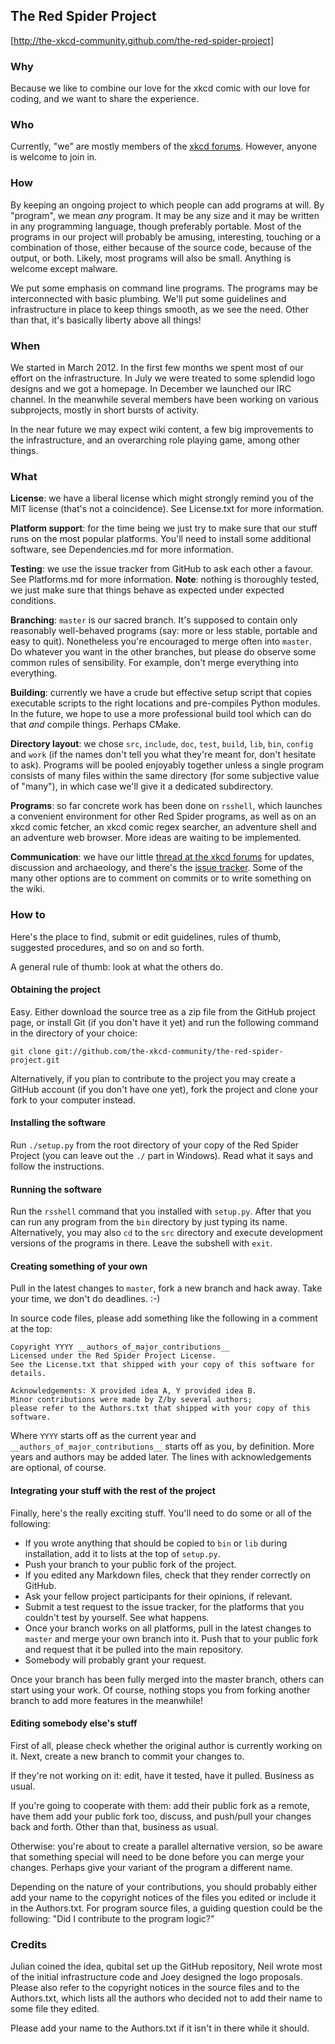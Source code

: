 The Red Spider Project
----------------------

[http://the-xkcd-community.github.com/the-red-spider-project]


### Why ###

Because we like to combine our love for the xkcd comic with our love
for coding, and we want to share the experience.


### Who ###

Currently, "we" are mostly members of the [xkcd
forums](http://forums.xkcd.com). However, anyone is welcome to join
in.


### How ###

By keeping an ongoing project to which people can add programs at
will. By "program", we mean *any* program. It may be any size and it
may be written in any programming language, though preferably
portable. Most of the programs in our project will probably be
amusing, interesting, touching or a combination of those, either
because of the source code, because of the output, or both. Likely,
most programs will also be small. Anything is welcome except malware.

We put some emphasis on command line programs. The programs may be
interconnected with basic plumbing. We'll put some guidelines and
infrastructure in place to keep things smooth, as we see the need.
Other than that, it's basically liberty above all things!


### When ###

We started in March 2012. In the first few months we spent most of our
effort on the infrastructure. In July we were treated to some splendid
logo designs and we got a homepage. In December we launched our IRC
channel. In the meanwhile several members have been working on various
subprojects, mostly in short bursts of activity.

In the near future we may expect wiki content, a few big improvements
to the infrastructure, and an overarching role playing game, among
other things.


### What ###

__License__: we have a liberal license which might strongly remind you
of the MIT license (that's not a coincidence). See License.txt for
more information.

__Platform support__: for the time being we just try to make sure
that our stuff runs on the most popular platforms. You'll need to
install some additional software, see Dependencies.md for more
information.

__Testing__: we use the issue tracker from GitHub to ask each other a
favour. See Platforms.md for more information.
**Note**: nothing is thoroughly tested, we just make sure that things
behave as expected under expected conditions.

__Branching__: `master` is our sacred branch. It's supposed to contain
only reasonably well-behaved programs (say: more or less stable,
portable and easy to quit). Nonetheless you're encouraged to merge
often into `master`. Do whatever you want in the other branches, but
please do observe some common rules of sensibility. For example, don't
merge everything into everything.

__Building__: currently we have a crude but effective setup script
that copies executable scripts to the right locations and pre-compiles
Python modules. In the future, we hope to use a more professional
build tool which can do that *and* compile things. Perhaps CMake.

__Directory layout__: we chose `src`, `include`, `doc`, `test`,
`build`, `lib`, `bin`, `config` and `work` (if the names don't tell
you what they're meant for, don't hesitate to ask). Programs will be
pooled enjoyably together unless a single program consists of many
files within the same directory (for some subjective value of "many"),
in which case we'll give it a dedicated subdirectory.

__Programs__: so far concrete work has been done on `rsshell`, which
launches a convenient environment for other Red Spider programs, as
well as on an xkcd comic fetcher, an xkcd comic regex searcher, an
adventure shell and an adventure web browser. More ideas are waiting
to be implemented.

__Communication__: we have our little [thread at the xkcd
forums](http://forums.xkcd.com/viewtopic.php?f=11&t=81969) for
updates, discussion and archaeology, and there's the [issue
tracker](https://github.com/the-xkcd-community/the-red-spider-project/issues).
Some of the many other options are to comment on commits or to write
something on the wiki.


### How to ###

Here's the place to find, submit or edit guidelines, rules of thumb,
suggested procedures, and so on and so forth.

A general rule of thumb: look at what the others do.


#### Obtaining the project ####

Easy. Either download the source tree as a zip file from the GitHub
project page, or install Git (if you don't have it yet) and run the
following command in the directory of your choice:

    git clone git://github.com/the-xkcd-community/the-red-spider-project.git

Alternatively, if you plan to contribute to the project you may create
a GitHub account (if you don't have one yet), fork the project and
clone your fork to your computer instead.


#### Installing the software ####

Run `./setup.py` from the root directory of your copy of the Red
Spider Project (you can leave out the `./` part in Windows). Read what
it says and follow the instructions.


#### Running the software ####

Run the `rsshell` command that you installed with `setup.py`. After
that you can run any program from the `bin` directory by just typing
its name. Alternatively, you may also `cd` to the `src` directory and
execute development versions of the programs in there. Leave the
subshell with `exit`.


#### Creating something of your own ####

Pull in the latest changes to `master`, fork a new branch and hack
away. Take your time, we don't do deadlines. :-)

In source code files, please add something like the following in a
comment at the top:

    Copyright YYYY __authors_of_major_contributions__
    Licensed under the Red Spider Project License.
    See the License.txt that shipped with your copy of this software for details.

    Acknowledgements: X provided idea A, Y provided idea B.
    Minor contributions were made by Z/by several authors;
    please refer to the Authors.txt that shipped with your copy of this software.

Where `YYYY` starts off as the current year and
`__authors_of_major_contributions__` starts off as you, by definition.
More years and authors may be added later. The lines with
acknowledgements are optional, of course.


#### Integrating your stuff with the rest of the project ####

Finally, here's the really exciting stuff. You'll need to do some or
all of the following:

 -  If you wrote anything that should be copied to `bin` or `lib`
    during installation, add it to lists at the top of `setup.py`.
 -  Push your branch to your public fork of the project.
 -  If you edited any Markdown files, check that they render correctly
    on GitHub.
 -  Ask your fellow project participants for their opinions, if
    relevant.
 -  Submit a test request to the issue tracker, for the platforms that
    you couldn't test by yourself. See what happens.
 -  Once your branch works on all platforms, pull in the latest
    changes to `master` and merge your own branch into it. Push that
    to your public fork and request that it be pulled into the main
    repository.
 -  Somebody will probably grant your request.

Once your branch has been fully merged into the master branch, others
can start using your work. Of course, nothing stops you from forking
another branch to add more features in the meanwhile!


#### Editing somebody else's stuff ####

First of all, please check whether the original author is currently
working on it. Next, create a new branch to commit your changes to.

If they're not working on it: edit, have it tested, have it pulled.
Business as usual.

If you're going to cooperate with them: add their public fork as a
remote, have them add your public fork too, discuss, and push/pull
your changes back and forth. Other than that, business as usual.

Otherwise: you're about to create a parallel alternative version, so
be aware that something special will need to be done before you can
merge your changes. Perhaps give your variant of the program a
different name.

Depending on the nature of your contributions, you should probably
either add your name to the copyright notices of the files you edited
or include it in the Authors.txt. For program source files, a guiding
question could be the following: "Did I contribute to the program
logic?"


### Credits ###

Julian coined the idea, qubital set up the GitHub repository, Neil
wrote most of the initial infrastructure code and Joey designed the
logo proposals. Please also refer to the copyright notices in the
source files and to the Authors.txt, which lists all the authors who
decided not to add their name to some file they edited.

Please add your name to the Authors.txt if it isn't in there while it
should.
